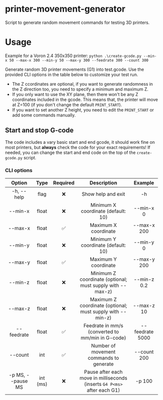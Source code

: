 # printer-movement-generator
Script to generate random movement commands for testing 3D printers.
# Usage
Example for a Voron 2.4 350x350 printer: `python .\create-gcode.py --min-x 50 --max-x 300 --min-y 50 --max-y 300 --feedrate 300 --count 300` 

Generate random 3D printer movements (G1) into test.gcode. 
Use the provided CLI options in the table below to customize your test run. 
 
- The Z ccordinates are optional, if you want to generate randomness in the Z direction too, you need to specify a minimum and maximum Z.
- If you only want to use the XY plane, then there won't be any Z coordinates included in the gcode. This means that, the printer will move at Z=100 (if you don't change the default `PRINT_START`).
- If you want to set another Z height, you need to edit the `PRINT_START` or add some commands manually.
## Start and stop G-code
The code includes a vary basic start and end gcode, it should work fine on most printers, but **always** check the code for your exact requirements! 
If needed, you can change the start and end code on the top of the `create-gcode.py` script.
### CLI options

| Option | Type | Required | Description | Example |
|:---:|:---:|:---:|:---:|:---:|
| -h, --help | flag | ❌ | Show help and exit | -h |
| --min-x | float | ❌ | Minimum X coordinate (default: 10) | --min-x 0 |
| --max-x | float | ✅ | Maximum X coordinate | --max-x 200 |
| --min-y | float | ❌ | Minimum Y coordinate (default: 10) | --min-y 0 |
| --max-y | float | ✅ | Maximum Y coordinate | --max-y 200 |
| --min-z | float | ❌ | Minimum Z coordinate (optional; must supply with --max-z) | --min-z 0.2 |
| --max-z | float | ❌ | Maximum Z coordinate (optional; must supply with --min-z) | --max-z 10 |
| --feedrate | float | ✅ | Feedrate in mm/s (converted to mm/min in G-code) | --feedrate 5000 |
| --count | int | ✅ | Number of movement commands to generate | --count 200 |
| -p MS, --pause MS | int (ms) | ❌ | Pause after each move in milliseconds (inserts `G4 P<ms>` after each G1) | -p 100 |